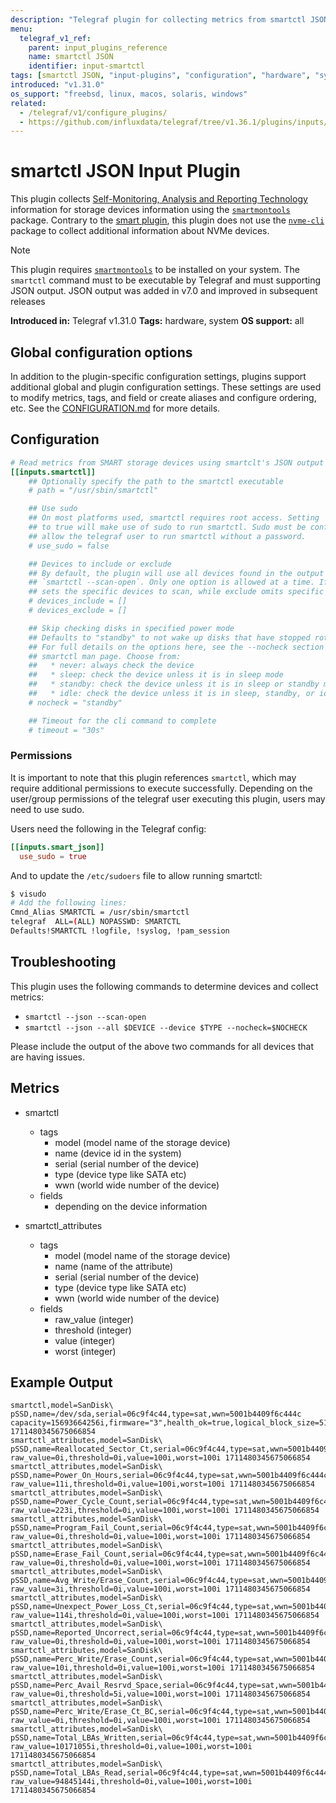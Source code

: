 ```yaml
---
description: "Telegraf plugin for collecting metrics from smartctl JSON"
menu:
  telegraf_v1_ref:
    parent: input_plugins_reference
    name: smartctl JSON
    identifier: input-smartctl
tags: [smartctl JSON, "input-plugins", "configuration", "hardware", "system"]
introduced: "v1.31.0"
os_support: "freebsd, linux, macos, solaris, windows"
related:
  - /telegraf/v1/configure_plugins/
  - https://github.com/influxdata/telegraf/tree/v1.36.1/plugins/inputs/smartctl/README.md, smartctl JSON Plugin Source
---
```


# smartctl JSON Input Plugin

This plugin collects [Self-Monitoring, Analysis and Reporting Technology](https://en.wikipedia.org/wiki/Self-Monitoring,_Analysis_and_Reporting_Technology)
information for storage devices information using the
[`smartmontools`]() package. Contrary to the
[smart plugin](/telegraf/v1/plugins/#input-smart), this plugin does not use the [`nvme-cli`]()
package to collect additional information about NVMe devices.

> [!NOTE]
> This plugin requires [`smartmontools`]() to be installed on your
> system. The `smartctl` command must to be executable by Telegraf and must
> supporting JSON output. JSON output was added in v7.0 and improved in
> subsequent releases

**Introduced in:** Telegraf v1.31.0
**Tags:** hardware, system
**OS support:** all

[smart]: https://en.wikipedia.org/wiki/Self-Monitoring,_Analysis_and_Reporting_Technology
[smart_plugin]: /plugins/inputs/smart/README.md
[nvmecli]: https://github.com/linux-nvme/nvme-cli

## Global configuration options <!-- @/docs/includes/plugin_config.md -->

In addition to the plugin-specific configuration settings, plugins support
additional global and plugin configuration settings. These settings are used to
modify metrics, tags, and field or create aliases and configure ordering, etc.
See the [CONFIGURATION.md](/telegraf/v1/configuration/#plugins) for more details.

[CONFIGURATION.md]: ../../../docs/CONFIGURATION.md#plugins

## Configuration

```toml @sample.conf
# Read metrics from SMART storage devices using smartclt's JSON output
[[inputs.smartctl]]
    ## Optionally specify the path to the smartctl executable
    # path = "/usr/sbin/smartctl"

    ## Use sudo
    ## On most platforms used, smartctl requires root access. Setting 'use_sudo'
    ## to true will make use of sudo to run smartctl. Sudo must be configured to
    ## allow the telegraf user to run smartctl without a password.
    # use_sudo = false

    ## Devices to include or exclude
    ## By default, the plugin will use all devices found in the output of
    ## `smartctl --scan-open`. Only one option is allowed at a time. If set, include
    ## sets the specific devices to scan, while exclude omits specific devices.
    # devices_include = []
    # devices_exclude = []

    ## Skip checking disks in specified power mode
    ## Defaults to "standby" to not wake up disks that have stopped rotating.
    ## For full details on the options here, see the --nocheck section in the
    ## smartctl man page. Choose from:
    ##   * never: always check the device
    ##   * sleep: check the device unless it is in sleep mode
    ##   * standby: check the device unless it is in sleep or standby mode
    ##   * idle: check the device unless it is in sleep, standby, or idle mode
    # nocheck = "standby"

    ## Timeout for the cli command to complete
    # timeout = "30s"
```

### Permissions

It is important to note that this plugin references `smartctl`, which may
require additional permissions to execute successfully.  Depending on the
user/group permissions of the telegraf user executing this plugin, users may
need to use sudo.

Users need the following in the Telegraf config:

```toml
[[inputs.smart_json]]
  use_sudo = true
```

And to update the `/etc/sudoers` file to allow running smartctl:

```bash
$ visudo
# Add the following lines:
Cmnd_Alias SMARTCTL = /usr/sbin/smartctl
telegraf  ALL=(ALL) NOPASSWD: SMARTCTL
Defaults!SMARTCTL !logfile, !syslog, !pam_session
```

## Troubleshooting

This plugin uses the following commands to determine devices and collect
metrics:

- `smartctl --json --scan-open`
- `smartctl --json --all $DEVICE --device $TYPE --nocheck=$NOCHECK`

Please include the output of the above two commands for all devices that are
having issues.

## Metrics

- smartctl
  - tags
    - model (model name of the storage device)
    - name (device id in the system)
    - serial (serial number of the device)
    - type (device type like SATA etc)
    - wwn (world wide number of the device)
  - fields
    - depending on the device information

- smartctl_attributes
  - tags
    - model (model name of the storage device)
    - name (name of the attribute)
    - serial (serial number of the device)
    - type (device type like SATA etc)
    - wwn (world wide number of the device)
  - fields
    - raw_value (integer)
    - threshold (integer)
    - value (integer)
    - worst (integer)

## Example Output

```text
smartctl,model=SanDisk\ pSSD,name=/dev/sda,serial=06c9f4c44,type=sat,wwn=5001b4409f6c444c capacity=15693664256i,firmware="3",health_ok=true,logical_block_size=512i,power_on_hours=11i,temperature=0i 1711480345675066854
smartctl_attributes,model=SanDisk\ pSSD,name=Reallocated_Sector_Ct,serial=06c9f4c44,type=sat,wwn=5001b4409f6c444c raw_value=0i,threshold=0i,value=100i,worst=100i 1711480345675066854
smartctl_attributes,model=SanDisk\ pSSD,name=Power_On_Hours,serial=06c9f4c44,type=sat,wwn=5001b4409f6c444c raw_value=11i,threshold=0i,value=100i,worst=100i 1711480345675066854
smartctl_attributes,model=SanDisk\ pSSD,name=Power_Cycle_Count,serial=06c9f4c44,type=sat,wwn=5001b4409f6c444c raw_value=223i,threshold=0i,value=100i,worst=100i 1711480345675066854
smartctl_attributes,model=SanDisk\ pSSD,name=Program_Fail_Count,serial=06c9f4c44,type=sat,wwn=5001b4409f6c444c raw_value=0i,threshold=0i,value=100i,worst=100i 1711480345675066854
smartctl_attributes,model=SanDisk\ pSSD,name=Erase_Fail_Count,serial=06c9f4c44,type=sat,wwn=5001b4409f6c444c raw_value=0i,threshold=0i,value=100i,worst=100i 1711480345675066854
smartctl_attributes,model=SanDisk\ pSSD,name=Avg_Write/Erase_Count,serial=06c9f4c44,type=sat,wwn=5001b4409f6c444c raw_value=3i,threshold=0i,value=100i,worst=100i 1711480345675066854
smartctl_attributes,model=SanDisk\ pSSD,name=Unexpect_Power_Loss_Ct,serial=06c9f4c44,type=sat,wwn=5001b4409f6c444c raw_value=114i,threshold=0i,value=100i,worst=100i 1711480345675066854
smartctl_attributes,model=SanDisk\ pSSD,name=Reported_Uncorrect,serial=06c9f4c44,type=sat,wwn=5001b4409f6c444c raw_value=0i,threshold=0i,value=100i,worst=100i 1711480345675066854
smartctl_attributes,model=SanDisk\ pSSD,name=Perc_Write/Erase_Count,serial=06c9f4c44,type=sat,wwn=5001b4409f6c444c raw_value=10i,threshold=0i,value=100i,worst=100i 1711480345675066854
smartctl_attributes,model=SanDisk\ pSSD,name=Perc_Avail_Resrvd_Space,serial=06c9f4c44,type=sat,wwn=5001b4409f6c444c raw_value=0i,threshold=5i,value=100i,worst=100i 1711480345675066854
smartctl_attributes,model=SanDisk\ pSSD,name=Perc_Write/Erase_Ct_BC,serial=06c9f4c44,type=sat,wwn=5001b4409f6c444c raw_value=0i,threshold=0i,value=100i,worst=100i 1711480345675066854
smartctl_attributes,model=SanDisk\ pSSD,name=Total_LBAs_Written,serial=06c9f4c44,type=sat,wwn=5001b4409f6c444c raw_value=10171055i,threshold=0i,value=100i,worst=100i 1711480345675066854
smartctl_attributes,model=SanDisk\ pSSD,name=Total_LBAs_Read,serial=06c9f4c44,type=sat,wwn=5001b4409f6c444c raw_value=94845144i,threshold=0i,value=100i,worst=100i 1711480345675066854
```
